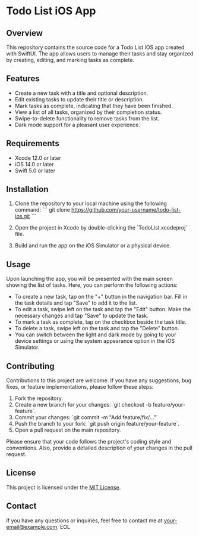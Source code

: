 # Todo List iOS App

## Overview
This repository contains the source code for a Todo List iOS app created with SwiftUI. The app allows users to manage their tasks and stay organized by creating, editing, and marking tasks as complete.

## Features
- Create a new task with a title and optional description.
- Edit existing tasks to update their title or description.
- Mark tasks as complete, indicating that they have been finished.
- View a list of all tasks, organized by their completion status.
- Swipe-to-delete functionality to remove tasks from the list.
- Dark mode support for a pleasant user experience.

## Requirements
- Xcode 12.0 or later
- iOS 14.0 or later
- Swift 5.0 or later

## Installation
1. Clone the repository to your local machine using the following command:
   \`\`\`
   git clone https://github.com/your-username/todo-list-ios.git
   \`\`\`

2. Open the project in Xcode by double-clicking the \`TodoList.xcodeproj\` file.

3. Build and run the app on the iOS Simulator or a physical device.

## Usage
Upon launching the app, you will be presented with the main screen showing the list of tasks. Here, you can perform the following actions:

- To create a new task, tap on the "+" button in the navigation bar. Fill in the task details and tap "Save" to add it to the list.
- To edit a task, swipe left on the task and tap the "Edit" button. Make the necessary changes and tap "Save" to update the task.
- To mark a task as complete, tap on the checkbox beside the task title.
- To delete a task, swipe left on the task and tap the "Delete" button.
- You can switch between the light and dark mode by going to your device settings or using the system appearance option in the iOS Simulator.

## Contributing
Contributions to this project are welcome. If you have any suggestions, bug fixes, or feature implementations, please follow these steps:

1. Fork the repository.
2. Create a new branch for your changes: \`git checkout -b feature/your-feature\`.
3. Commit your changes: \`git commit -m "Add feature/fix/..."\`
4. Push the branch to your fork: \`git push origin feature/your-feature\`.
5. Open a pull request on the main repository.

Please ensure that your code follows the project's coding style and conventions. Also, provide a detailed description of your changes in the pull request.

## License
This project is licensed under the [MIT License](LICENSE).

## Contact
If you have any questions or inquiries, feel free to contact me at [your-email@example.com](mailto:your-email@example.com).
EOL
